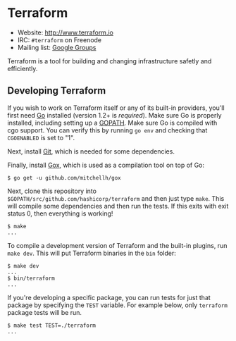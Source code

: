 # Terraform

* Website: http://www.terraform.io
* IRC: `#terraform` on Freenode
* Mailing list: [Google Groups](http://groups.google.com/group/terraform)

Terraform is a tool for building and changing infrastructure
safetly and efficiently.

## Developing Terraform

If you wish to work on Terraform itself or any of its built-in providers,
you'll first need [Go](http://www.golang.org) installed (version 1.2+ is
_required_). Make sure Go is properly installed, including setting up
a [GOPATH](http://golang.org/doc/code.html#GOPATH). Make sure Go is compiled
with cgo support. You can verify this by running `go env` and checking that
`CGOENABLED` is set to "1".

Next, install [Git](http://git-scm.com/), which is needed for some dependencies.

Finally, install [Gox](https://github.com/mitchellh/gox), which is used
as a compilation tool on top of Go:

    $ go get -u github.com/mitchellh/gox

Next, clone this repository into `$GOPATH/src/github.com/hashicorp/terraform`
and then just type `make`. This will compile some dependencies and then
run the tests. If this exits with exit status 0, then everything is working!

    $ make
    ...

To compile a development version of Terraform and the built-in plugins,
run `make dev`. This will put Terraform binaries in the `bin` folder:

    $ make dev
    ...
    $ bin/terraform
    ...


If you're developing a specific package, you can run tests for just that
package by specifying the `TEST` variable. For example below, only
`terraform` package tests will be run.

    $ make test TEST=./terraform
    ...
